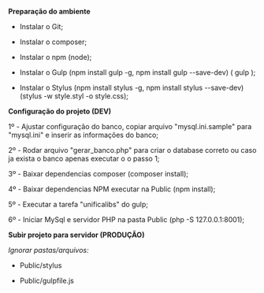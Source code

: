 <b>Preparação do ambiente</b>

  - Instalar o Git;
  
  - Instalar o composer;
  
  - Instalar o npm (node);
  
  - Instalar o Gulp (npm install gulp -g, npm install gulp --save-dev) ( gulp <tarefa> );
  
  - Instalar o Stylus (npm install stylus -g, npm install stylus --save-dev) (stylus -w style.styl -o style.css);


<b>Configuração do projeto (DEV)</b>

  1º - Ajustar configuração do banco, copiar arquivo "mysql.ini.sample" para "mysql.ini" e inserir as informações do banco;
  
  2º - Rodar arquivo "gerar_banco.php" para criar o database correto ou caso ja exista o banco apenas executar o o passo 1;
  
  3º - Baixar dependencias composer (composer install);
  
  4º - Baixar dependencias NPM executar na Public (npm install);
  
  5º - Executar a tarefa "unificalibs" do gulp;
  
  6º - Iniciar MySql e servidor PHP na pasta Public (php -S 127.0.0.1:8001);
  

<b>Subir projeto para servidor (PRODUÇÃO)</b>

<i>Ignorar pastas/arquivos:</i>
  
  - Public/stylus
  
  - Public/gulpfile.js
